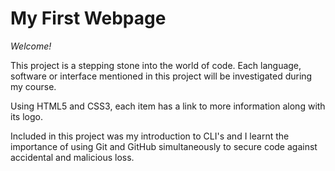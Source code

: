 # My First Webpage 

*Welcome!*

This project is a stepping stone into the world of code. Each language, software or interface mentioned in this project will be investigated during my course. 

Using HTML5 and CSS3, each item has a link to more information along with its logo.

Included in this project was my introduction to CLI's and I learnt the importance of using Git and GitHub simultaneously to secure code against accidental and malicious loss. 


